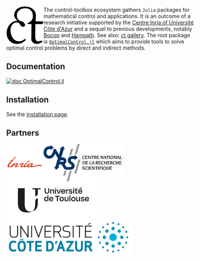 <p> 
  <a href="https://github.com/control-toolbox"><img width="100" align='left' src="ct-crop.svg"></a>
</p>

The control-toolbox ecosystem gathers `Julia` packages for mathematical control and applications. It is an outcome of a research initiative supported by the [Centre Inria of Université Côte d'Azur](https://www.inria.fr/en/inria-centre-universite-cote-azur) and a sequel to previous developments, notably [Bocop](https://www.bocop.org) and [Hampath](https://www.hampath.org). See also: [ct gallery](https://ct.gitlabpages.inria.fr/gallery). The root package is [`OptimalControl.jl`](https://github.com/control-toolbox/OptimalControl.jl) which aims to provide tools to solve optimal control problems by direct and indirect methods.

## Documentation

[![doc OptimalControl.jl](https://img.shields.io/badge/doc-OptimalControl.jl-blue)](https://control-toolbox.github.io/OptimalControl.jl)

## Installation

See the [installation page](https://github.com/control-toolbox#installation).

## Partners

<a href="https://www.inria.fr"><img height="100" align='left' src="inria.svg"></a>
<a href="https://www.cnrs.fr"><img height="100" align='left' src="LogoCNRS.svg"></a>
<a href="https://www.univ-toulouse.fr"><img height="100" align='left' src="logo-univ-toulouse.png"></a>
<a href="https://www.univ-cotedazur.fr"><img height="100" align='left' src="Logo-univ-nice-cote-dazur.svg"></a>

